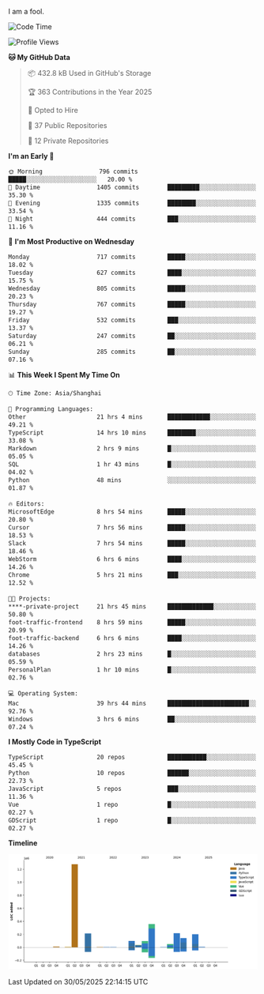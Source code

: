 I am a fool.

<!--START_SECTION:waka-->
![Code Time](http://img.shields.io/badge/Code%20Time-3%2C102%20hrs%2050%20mins-blue)

![Profile Views](http://img.shields.io/badge/Profile%20Views-4-blue)

**🐱 My GitHub Data** 

> 📦 432.8 kB Used in GitHub's Storage 
 > 
> 🏆 363 Contributions in the Year 2025
 > 
> 💼 Opted to Hire
 > 
> 📜 37 Public Repositories 
 > 
> 🔑 12 Private Repositories 
 > 
**I'm an Early 🐤** 

```text
🌞 Morning                796 commits         █████░░░░░░░░░░░░░░░░░░░░   20.00 % 
🌆 Daytime                1405 commits        █████████░░░░░░░░░░░░░░░░   35.30 % 
🌃 Evening                1335 commits        ████████░░░░░░░░░░░░░░░░░   33.54 % 
🌙 Night                  444 commits         ███░░░░░░░░░░░░░░░░░░░░░░   11.16 % 
```
📅 **I'm Most Productive on Wednesday** 

```text
Monday                   717 commits         █████░░░░░░░░░░░░░░░░░░░░   18.02 % 
Tuesday                  627 commits         ████░░░░░░░░░░░░░░░░░░░░░   15.75 % 
Wednesday                805 commits         █████░░░░░░░░░░░░░░░░░░░░   20.23 % 
Thursday                 767 commits         █████░░░░░░░░░░░░░░░░░░░░   19.27 % 
Friday                   532 commits         ███░░░░░░░░░░░░░░░░░░░░░░   13.37 % 
Saturday                 247 commits         ██░░░░░░░░░░░░░░░░░░░░░░░   06.21 % 
Sunday                   285 commits         ██░░░░░░░░░░░░░░░░░░░░░░░   07.16 % 
```


📊 **This Week I Spent My Time On** 

```text
🕑︎ Time Zone: Asia/Shanghai

💬 Programming Languages: 
Other                    21 hrs 4 mins       ████████████░░░░░░░░░░░░░   49.21 % 
TypeScript               14 hrs 10 mins      ████████░░░░░░░░░░░░░░░░░   33.08 % 
Markdown                 2 hrs 9 mins        █░░░░░░░░░░░░░░░░░░░░░░░░   05.05 % 
SQL                      1 hr 43 mins        █░░░░░░░░░░░░░░░░░░░░░░░░   04.02 % 
Python                   48 mins             ░░░░░░░░░░░░░░░░░░░░░░░░░   01.87 % 

🔥 Editors: 
MicrosoftEdge            8 hrs 54 mins       █████░░░░░░░░░░░░░░░░░░░░   20.80 % 
Cursor                   7 hrs 56 mins       █████░░░░░░░░░░░░░░░░░░░░   18.53 % 
Slack                    7 hrs 54 mins       █████░░░░░░░░░░░░░░░░░░░░   18.46 % 
WebStorm                 6 hrs 6 mins        ████░░░░░░░░░░░░░░░░░░░░░   14.26 % 
Chrome                   5 hrs 21 mins       ███░░░░░░░░░░░░░░░░░░░░░░   12.52 % 

🐱‍💻 Projects: 
****-private-project     21 hrs 45 mins      █████████████░░░░░░░░░░░░   50.80 % 
foot-traffic-frontend    8 hrs 59 mins       █████░░░░░░░░░░░░░░░░░░░░   20.99 % 
foot-traffic-backend     6 hrs 6 mins        ████░░░░░░░░░░░░░░░░░░░░░   14.26 % 
databases                2 hrs 23 mins       █░░░░░░░░░░░░░░░░░░░░░░░░   05.59 % 
PersonalPlan             1 hr 10 mins        █░░░░░░░░░░░░░░░░░░░░░░░░   02.76 % 

💻 Operating System: 
Mac                      39 hrs 44 mins      ███████████████████████░░   92.76 % 
Windows                  3 hrs 6 mins        ██░░░░░░░░░░░░░░░░░░░░░░░   07.24 % 
```

**I Mostly Code in TypeScript** 

```text
TypeScript               20 repos            ███████████░░░░░░░░░░░░░░   45.45 % 
Python                   10 repos            ██████░░░░░░░░░░░░░░░░░░░   22.73 % 
JavaScript               5 repos             ███░░░░░░░░░░░░░░░░░░░░░░   11.36 % 
Vue                      1 repo              █░░░░░░░░░░░░░░░░░░░░░░░░   02.27 % 
GDScript                 1 repo              █░░░░░░░░░░░░░░░░░░░░░░░░   02.27 % 
```



**Timeline**

![Lines of Code chart](https://raw.githubusercontent.com/VeejaLiu/VeejaLiu/master/assets/bar_graph.png)


 Last Updated on 30/05/2025 22:14:15 UTC
<!--END_SECTION:waka-->
